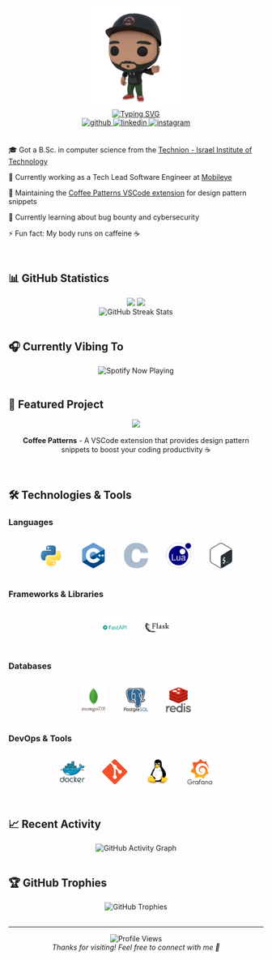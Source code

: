 <div align="center">
    <img src="https://github.com/shahafashash/shahafashash/blob/main/images/p1.png" alt="MePop" height="200">
</div>

<div align="center" class="row">
    <a href="https://git.io/typing-svg">
        <img src="https://readme-typing-svg.demolab.com?font=Montserrat&weight=500&size=32&duration=4000&pause=1000&color=F0A41C&vCenter=true&width=750&height=70&lines=Hi!+My+name+is+Shahaf+Ashash;Tech+Lead+at+Mobileye;Building+awesome+software+solutions" alt="Typing SVG" />
    </a>
</div>

<div align="center">
    <a href="https://github.com/shahafashash" target="_blank">
        <img src=https://img.shields.io/badge/github-%2324292e.svg?&style=for-the-badge&logo=github&logoColor=white alt=github style="margin-bottom: 5px;" />
    </a>
    <a href="https://linkedin.com/in/shahafashash" target="_blank">
        <img src=https://img.shields.io/badge/linkedin-%231E77B5.svg?&style=for-the-badge&logo=linkedin&logoColor=white alt=linkedin style="margin-bottom: 5px;" />
    </a>
    <a href="https://instagram.com/shahafashash" target="_blank">
        <img src=https://img.shields.io/badge/instagram-%23000000.svg?&style=for-the-badge&logo=instagram&logoColor=white alt=instagram style="margin-bottom: 5px;" />
    </a>
</div>

<br/>
<div align="left">
    <p>🎓 Got a B.Sc. in computer science from the <a href="https://www.technion.ac.il/en/home-2/">Technion - Israel Institute of Technology</a></p>
    <p>💼 Currently working as a Tech Lead Software Engineer at <a href="https://www.mobileye.com/">Mobileye</a></p>
    <p>🚀 Maintaining the <a href="https://github.com/shahafashash/coffee-patterns">Coffee Patterns VSCode extension</a> for design pattern snippets</p>
    <p>🌱 Currently learning about bug bounty and cybersecurity</p>
    <p>⚡ Fun fact: My body runs on caffeine ☕</p>
</div>
<br/>

## 📊 GitHub Statistics

<div align="center">
    <img height="180em" src="https://github-readme-stats.vercel.app/api?username=shahafashash&show_icons=true&theme=radical&include_all_commits=true&count_private=true&hide_border=true&bg_color=0d1117&title_color=F0A41C&icon_color=F0A41C&text_color=c9d1d9"/>
    <img height="180em" src="https://github-readme-stats.vercel.app/api/top-langs/?username=shahafashash&layout=compact&langs_count=8&theme=radical&hide_border=true&bg_color=0d1117&title_color=F0A41C&text_color=c9d1d9"/>
</div>

<div align="center">
    <img src="https://github-readme-streak-stats.herokuapp.com/?user=shahafashash&theme=dark&hide_border=true&background=0d1117&stroke=F0A41C&ring=F0A41C&fire=F0A41C&currStreakLabel=F0A41C" alt="GitHub Streak Stats"/>
</div>

<br/>

## :headphones: Currently Vibing To

<div align="center">
    <img src="https://spotify-github-profile.kittinanx.com/api/view?uid=shahafashash19&cover_image=true&theme=novatorem&show_offline=false&background_color=0d1117&interchange=false&bar_color=F0A41C&bar_color_cover=false" alt="Spotify Now Playing" />
</div>

<br/>

## 🚀 Featured Project

<div align="center">
    <a href="https://github.com/shahafashash/coffee-patterns">
        <img src="https://github-readme-stats.vercel.app/api/pin/?username=shahafashash&repo=coffee-patterns&theme=radical&hide_border=true&bg_color=0d1117&title_color=F0A41C&icon_color=F0A41C&text_color=c9d1d9" />
    </a>
</div>

<div align="center">
    <p><strong>Coffee Patterns</strong> - A VSCode extension that provides design pattern snippets to boost your coding productivity ☕</p>
</div>

<br/>

## :hammer_and_wrench: Technologies & Tools

### Languages
<div align="center">
    <img style="margin: 15px" src="https://github.com/devicons/devicon/blob/master/icons/python/python-original.svg" alt="Python" height="50" />
    <img style="margin: 15px" src="https://github.com/devicons/devicon/blob/master/icons/cplusplus/cplusplus-original.svg" alt="C++" height="50" />
    <img style="margin: 15px" src="https://github.com/devicons/devicon/blob/master/icons/c/c-original.svg" alt="C" height="50" />
    <img style="margin: 15px" src="https://github.com/devicons/devicon/blob/master/icons/lua/lua-original.svg" alt="Lua" height="50" />
    <img style="margin: 15px" src="https://github.com/devicons/devicon/blob/master/icons/bash/bash-original.svg" alt="Bash" height="50" />
</div>

### Frameworks & Libraries
<div align="center">
    <img style="margin: 15px" src="https://github.com/devicons/devicon/blob/master/icons/fastapi/fastapi-original-wordmark.svg" alt="FastAPI" height="50" />
    <img style="margin: 15px" src="https://github.com/devicons/devicon/blob/master/icons/flask/flask-original-wordmark.svg" alt="Flask" height="50" />
</div>

### Databases
<div align="center">
    <img style="margin: 15px" src="https://github.com/devicons/devicon/blob/master/icons/mongodb/mongodb-original-wordmark.svg" alt="MongoDB" height="50" />
    <img style="margin: 15px" src="https://github.com/devicons/devicon/blob/master/icons/postgresql/postgresql-original-wordmark.svg" alt="PostgreSQL" height="50" />
    <img style="margin: 15px" src="https://github.com/devicons/devicon/blob/master/icons/redis/redis-original-wordmark.svg" alt="Redis" height="50" />
</div>

### DevOps & Tools
<div align="center">
    <img style="margin: 15px" src="https://github.com/devicons/devicon/blob/master/icons/docker/docker-original-wordmark.svg" alt="Docker" height="50" />
    <img style="margin: 15px" src="https://github.com/devicons/devicon/blob/master/icons/git/git-plain.svg" alt="Git" height="50" />
    <img style="margin: 15px" src="https://github.com/devicons/devicon/blob/master/icons/linux/linux-original.svg" alt="Linux" height="50" />
    <img style="margin: 15px" src="https://github.com/devicons/devicon/blob/master/icons/grafana/grafana-original-wordmark.svg" alt="Grafana" height="50" />
</div>

<br/>

## 📈 Recent Activity

<div align="center">
    <img src="https://github-readme-activity-graph.vercel.app/graph?username=shahafashash&bg_color=0d1117&color=F0A41C&line=F0A41C&point=F0A41C&area=true&hide_border=true" alt="GitHub Activity Graph"/>
</div>

<!--START_SECTION:activity-->
<!--END_SECTION:activity-->

<br/>

## 🏆 GitHub Trophies

<div align="center">
    <img src="https://github-profile-trophy.vercel.app/?username=shahafashash&theme=radical&no-frame=true&no-bg=false&margin-w=4&row=1&column=6" alt="GitHub Trophies"/>
</div>

<br/>

---

<div align="center">
    <img src="https://komarev.com/ghpvc/?username=shahafashash&label=Profile%20views&color=F0A41C&style=flat" alt="Profile Views" />
    <br/>
    <i>Thanks for visiting! Feel free to connect with me 🚀</i>
</div>

<br/>



